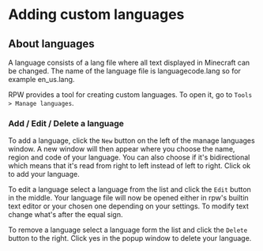 # Adding custom languages
## About languages
A language consists of a lang file where all text displayed in Minecraft can be changed. The name of the language file
is languagecode.lang so for example en_us.lang.

RPW provides a tool for creating custom languages. To open it, go to `Tools > Manage languages`.

### Add / Edit / Delete a language

To add a language, click the `New` button on the left of the manage languages window. A new window will then appear
where you choose the name, region and code of your language. You can also choose if it's bidirectional which means that
it's read from right to left instead of left to right. Click ok to add your language.

To edit a language select a language from the list and click the `Edit` button in the middle. Your language file will
now be opened either in rpw's builtin text editor or your chosen one depending on your settings. To modify text change
what's after the equal sign.

To remove a language select a language form the list and click the `Delete` button to the right. Click yes in the popup
window to delete your language.
